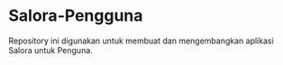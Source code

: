 # Salora-Pengguna
Repository ini digunakan untuk membuat dan mengembangkan aplikasi Salora untuk Penguna.
